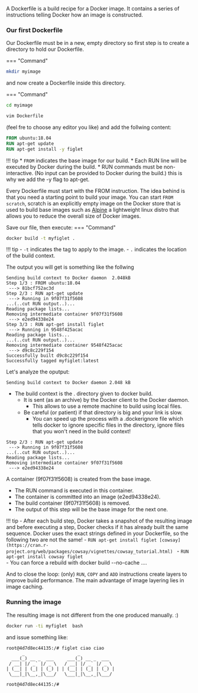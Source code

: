 A Dockerfile is a build recipe for a Docker image. It contains a series of instructions telling Docker how an image is constructed.


### Our first Dockerfile
Our Dockerfile must be in a new, empty directory so first step is to create a directory to hold our Dockerfile.

=== "Command"
```bash
mkdir myimage
```
and now create a Dockerfile inside this directory.

=== "Command"
```bash
cd myimage
```
```bash
vim Dockerfile
```
(feel fre to choose any editor you like) and add the follwing content: 

```Dockerfile
FROM ubuntu:18.04
RUN apt-get update
RUN apt-get install -y figlet
```

!!! tip
    * `FROM` indicates the base image for our build.
    * Each RUN line will be executed by Docker during the build.
    * RUN commands must be non-interactive. (No input can be provided to Docker during the build.) this is why we add the -y flag to apt-get.

Every Dockerfile must start with the FROM instruction. The idea behind is that you need a starting point to build your image. You can start `FROM scratch`, scratch is an explicitly empty image on the Docker store that is used to build base images such as [Alpine](https://hub.docker.com/_/alpine) a lightweight linux distro that allows you to reduce the overall size of Docker images.

Save our file, then execute:
=== "Command"
```bash
docker build -t myfiglet .
```

!!! tip
    - `-t` indicates the tag to apply to the image.
    - `.` indicates the location of the build context.

The output you will get is something like the follwing 

```
Sending build context to Docker daemon  2.048kB
Step 1/3 : FROM ubuntu:18.04
 ---> 81bcf752ac3d
Step 2/3 : RUN apt-get update
 ---> Running in 9f07f31f5608
...(..cut RUN output..)...
Reading package lists...
Removing intermediate container 9f07f31f5608
 ---> e2ed94338e24
Step 3/3 : RUN apt-get install figlet
 ---> Running in 9548f425acac
Reading package lists...
...(..cut RUN output..)...
Removing intermediate container 9548f425acac
 ---> d9c8c229f154
Successfully built d9c8c229f154
Successfully tagged myfiglet:latest

```

Let's analyze the oputput: 

`Sending build context to Docker daemon 2.048 kB`

- The build context is the . directory given to docker build.
    - It is sent (as an archive) by the Docker client to the Docker daemon.
        - This allows to use a remote machine to build using local files.
    - Be careful (or patient) if that directory is big and your link is slow.
        - You can speed up the process with a .dockerignore file which tells docker to ignore specific files in the directory, ignore files that you won't need in the build context!


```
Step 2/3 : RUN apt-get update
 ---> Running in 9f07f31f5608
...(..cut RUN output..)...
Reading package lists...
Removing intermediate container 9f07f31f5608
 ---> e2ed94338e24
```

A container (9f07f31f5608) is created from the base image.  
 - The RUN command is executed in this container.
 - The container is committed into an image (e2ed94338e24).
 - The build container (9f07f31f5608) is removed.
 - The output of this step will be the base image for the next one.


!!! tip 
    - After each build step, Docker takes a snapshot of the resulting image and before executing a step, Docker checks if it has already built the same sequence.
    Docker uses the exact strings defined in your Dockerfile, so the following two are not the same!
    - `RUN apt-get install figlet [cowsay](https://cran.r-project.org/web/packages/cowsay/vignettes/cowsay_tutorial.html)
`
    - `RUN apt-get install cowsay figlet`   
    - You can force a rebuild with docker build --no-cache ....

And to close the loop: (only) `RUN`, `COPY` and `ADD` instructions create layers to improve build performance. The main advantage of image layering lies in image caching.

### Running the image
The resulting image is not different from the one produced manually. :)


```bash
docker run -ti myfiglet  bash
```
and issue something like: 
```
root@4d7d8ec44135:/# figlet ciao ciao 
      _                    _             
  ___(_) __ _  ___     ___(_) __ _  ___  
 / __| |/ _` |/ _ \   / __| |/ _` |/ _ \ 
| (__| | (_| | (_) | | (__| | (_| | (_) |
 \___|_|\__,_|\___/   \___|_|\__,_|\___/ 
                                         
root@4d7d8ec44135:/# 
```

